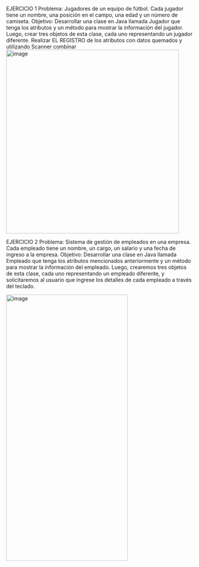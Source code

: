 EJERCICIO 1 
Problema: Jugadores de un equipo de fútbol. Cada jugador tiene un nombre, una posición en el campo, una edad y un número de camiseta. Objetivo: Desarrollar una clase en Java llamada Jugador que tenga los atributos y un método para mostrar la información del jugador. Luego, crear tres objetos de esta clase, cada uno representando un jugador diferente.
Realizar EL REGISTRO de los atributos con datos quemados y utilizando Scanner combinar
<img width="465" height="493" alt="image" src="https://github.com/user-attachments/assets/22130895-968e-442b-9159-3d6f4cd66c49" />



EJERCICIO 2
Problema: Sistema de gestión de empleados en una empresa. Cada empleado tiene un nombre, un cargo, un salario y una fecha de ingreso a la empresa.
Objetivo: Desarrollar una clase en Java llamada Empleado que tenga los atributos mencionados anteriormente y un método para mostrar la información del empleado. Luego, crearemos tres objetos de esta clase, cada uno representando un empleado diferente, y solicitaremos al usuario que ingrese los detalles de cada empleado a través del teclado.

<img width="327" height="715" alt="image" src="https://github.com/user-attachments/assets/2e8f595d-287c-4135-bb45-635747c4eaad" />
